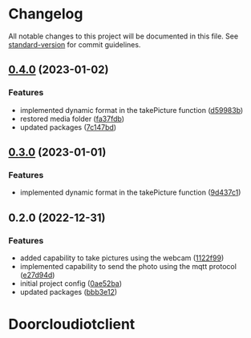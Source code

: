 # Changelog

All notable changes to this project will be documented in this file. See [standard-version](https://github.com/conventional-changelog/standard-version) for commit guidelines.

## [0.4.0](https://github.com/AnthonyLzq/DoorCloud-IoTClient/compare/v0.2.0...v0.4.0) (2023-01-02)


### Features

* implemented dynamic format in the takePicture function ([d59983b](https://github.com/AnthonyLzq/DoorCloud-IoTClient/commit/d59983b231a856dc9f1b56e795afc311631c7152))
* restored media folder ([fa37fdb](https://github.com/AnthonyLzq/DoorCloud-IoTClient/commit/fa37fdbd4bb6ea360031ed24b728650c65190b3a))
* updated packages ([7c147bd](https://github.com/AnthonyLzq/DoorCloud-IoTClient/commit/7c147bd27dbf45989cdcb39ee0410cf8575c9060))

## [0.3.0](https://github.com/AnthonyLzq/DoorCloud-IoTClient/compare/v0.2.0...v0.3.0) (2023-01-01)


### Features

* implemented dynamic format in the takePicture function ([9d437c1](https://github.com/AnthonyLzq/DoorCloud-IoTClient/commit/9d437c12a4f6f8f3e68c5adafcb52efa769e6ddd))

## 0.2.0 (2022-12-31)


### Features

* added capability to take pictures using the webcam ([1122f99](https://github.com/AnthonyLzq/DoorCloud-IoTClient/commit/1122f9974e8aee5d95e5a0d64f71d3e950359600))
* implemented capability to send the photo using the mqtt protocol ([e27d94d](https://github.com/AnthonyLzq/DoorCloud-IoTClient/commit/e27d94de1ef18a26d36bda019ac04da4163a3aef))
* initial project config ([0ae52ba](https://github.com/AnthonyLzq/DoorCloud-IoTClient/commit/0ae52ba8cdb1545b72d8e9a7bb9ac89d8dd419ac))
* updated packages ([bbb3e12](https://github.com/AnthonyLzq/DoorCloud-IoTClient/commit/bbb3e12aff4d26372d1ab39610852d8a4f7505ac))

# Doorcloudiotclient